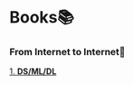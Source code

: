 # Books📚

### From Internet to Internet🔗

[1. **DS/ML/DL**](https://github.com/ariefhk/Books/tree/main/DS_ML_DL)
